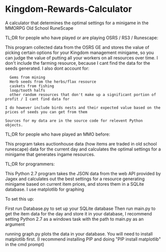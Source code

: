 # Kingdom-Rewards-Calculator
A calculator that determines the optimal settings for a minigame in the MMORPG Old School RuneScape

TL;DR for people who have played or are playing OSRS / RS3 / Runescape:

  This program collected data from the OSRS GE and stores the value of picking certain options for your Kingdom
    management minigame, so you can judge the value of putting all your workers on all resources over time. I don't
    include the farming resource, because I cant find the data for the seeds generated. I also dont account for:
    
      Gems from mining
      Herb seeds from the herbs/flax resource
      caskets from fishing
      loop/tooth halfs
      other random resources that don't make up a significant portion of profit / I cant find data for
      
    I do however include birds nests and their expected value based on the prices of seeds you can get from them
    
    Sources for my data are in the source code for relevent Python objects.
    
TL;DR for people who have played an MMO before:

  This program takes auctionhouse data (how items are traded in old school runescape) data for the current day and calculates
    the optimal settings for a minigame that generates ingame resources.
    
TL;DR for programmers:

  This Python 2.7 program takes the JSON data from the web API provided by Jagex and calculates out the best settings for a 
  resource generating minigame based on current item prices, and stores them in a SQLite database. I use matplotlib for graphing

To set this up:

  First run Database.py to set up your SQLite database
  Then run main.py to get the item data for the day and store it in your database, I recommend setting Python 2.7 as a windows task
    with the path to main.py as an argument
    
  running graph.py plots the data in your database. You will need to install matplotlib first. (I recommend installing PIP
    and doing "PIP install matplotlib" in the cmd prompt) 
  
